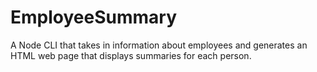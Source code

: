 # EmployeeSummary
A Node CLI that takes in information about employees and generates an HTML web page that displays summaries for each person.
